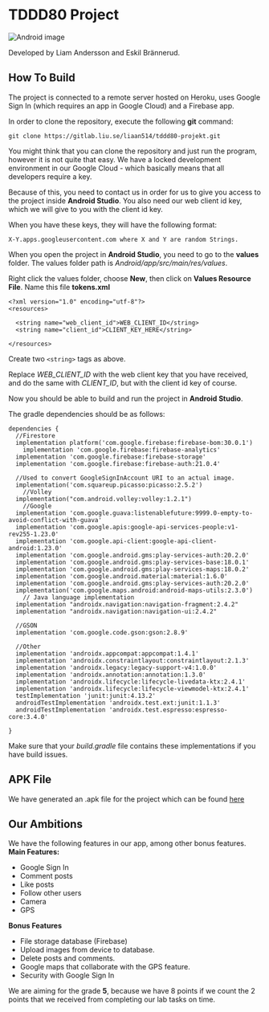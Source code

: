 ﻿# TDDD80 Project
![Android image](https://lh3.googleusercontent.com/GTmuiIZrppouc6hhdWiocybtRx1Tpbl52eYw4l-nAqHtHd4BpSMEqe-vGv7ZFiaHhG_l4v2m5Fdhapxw9aFLf28ErztHEv5WYIz5fA)

Developed by Liam Andersson and Eskil Brännerud.
## How To Build

The project is connected to a remote server hosted on Heroku, uses Google Sign In (which requires an app in Google Cloud) and a Firebase app.

In order to clone the repository, execute the following **git** command:

    git clone https://gitlab.liu.se/liaan514/tddd80-projekt.git

You might think that you can clone the repository and just run the program, however it is not quite that easy. We have a locked development environment in our Google Cloud - which basically means that all developers require a key.

Because of this, you need to contact us in order for us to give you access to the project inside **Android Studio**. You also need our web client id key, which we will give to you with the client id key.

When you have these keys, they will have the following format:
    
    X-Y.apps.googleusercontent.com where X and Y are random Strings.
    
When you open the project in **Android Studio**, you need to go to the **values** folder.
The values folder path is *Android/app/src/main/res/values*. 

Right click the values folder, choose **New**, then click on **Values Resource File**. Name this file **tokens.xml**

    <?xml version="1.0" encoding="utf-8"?>  
    <resources>  
	     
      <string name="web_client_id">WEB_CLIENT_ID</string>  
      <string name="client_id">CLIENT_KEY_HERE</string>  
      
    </resources>
Create two `<string>` tags as above.
 
Replace *WEB_CLIENT_ID* with the web client key that you have received, and do the same with 
*CLIENT_ID*, but with the client id key of course.

Now you should be able to build and run the project in **Android Studio**. 

The gradle dependencies should be as follows:

    dependencies {  
      //Firestore  
      implementation platform('com.google.firebase:firebase-bom:30.0.1')  
        implementation 'com.google.firebase:firebase-analytics'  
      implementation 'com.google.firebase:firebase-storage'  
      implementation 'com.google.firebase:firebase-auth:21.0.4'  
      
      //Used to convert GoogleSignInAccount URI to an actual image.  
      implementation('com.squareup.picasso:picasso:2.5.2')  
        //Volley  
      implementation("com.android.volley:volley:1.2.1")  
        //Google  
      implementation 'com.google.guava:listenablefuture:9999.0-empty-to-avoid-conflict-with-guava'  
      implementation 'com.google.apis:google-api-services-people:v1-rev255-1.23.0'  
      implementation 'com.google.api-client:google-api-client-android:1.23.0'  
      implementation 'com.google.android.gms:play-services-auth:20.2.0'  
      implementation 'com.google.android.gms:play-services-base:18.0.1'  
      implementation 'com.google.android.gms:play-services-maps:18.0.2'  
      implementation 'com.google.android.material:material:1.6.0'  
      implementation 'com.google.android.gms:play-services-auth:20.2.0'  
      implementation('com.google.maps.android:android-maps-utils:2.3.0')  
        // Java language implementation  
      implementation "androidx.navigation:navigation-fragment:2.4.2"  
      implementation "androidx.navigation:navigation-ui:2.4.2"  
      
      //GSON  
      implementation 'com.google.code.gson:gson:2.8.9'  
      
      //Other  
      implementation 'androidx.appcompat:appcompat:1.4.1'  
      implementation 'androidx.constraintlayout:constraintlayout:2.1.3'  
      implementation 'androidx.legacy:legacy-support-v4:1.0.0'  
      implementation 'androidx.annotation:annotation:1.3.0'  
      implementation 'androidx.lifecycle:lifecycle-livedata-ktx:2.4.1'  
      implementation 'androidx.lifecycle:lifecycle-viewmodel-ktx:2.4.1'  
      testImplementation 'junit:junit:4.13.2'  
      androidTestImplementation 'androidx.test.ext:junit:1.1.3'  
      androidTestImplementation 'androidx.test.espresso:espresso-core:3.4.0'  
      
    }


Make sure that your *build.gradle* file contains these implementations if you have build issues.

## APK File
We have generated an .apk file for the project which can be found [here](https://www.mediafire.com/file/qx43q20spwn0yxq/strinder-apk.zip/file)

## Our Ambitions

We have the following features in our app, among other bonus features.
**Main Features:**

 - Google Sign In
 - Comment posts
 - Like posts
 - Follow other users
 - Camera
 - GPS

**Bonus Features**

 - File storage database (Firebase)
 - Upload images from device to database.
 - Delete posts and comments.
 - Google maps that collaborate with the GPS feature.
 - Security with Google Sign In

We are aiming for the grade **5**, because we have 8 points if we count the 2 points that we received from completing our lab tasks on time.




